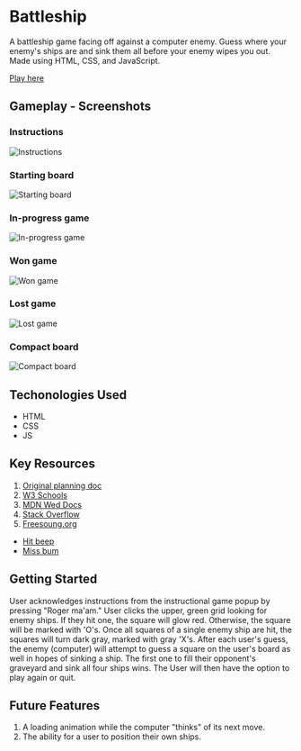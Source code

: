 # Battleship

A battleship game facing off against a computer enemy.  Guess where your enemy's ships are and sink them all before your enemy wipes you out.  Made using HTML, CSS, and JavaScript.

[Play here](https://joekgilberto.github.io/battleship-project-demo/)


## Gameplay - Screenshots
### Instructions
![Instructions](/assets/screen1.png)

### Starting board
![Starting board](/assets/screen2.png)

### In-progress game
![In-progress game](/assets/screen3.png)

### Won game
![Won game](/assets/screen4.png)

### Lost game
![Lost game](/assets/screen5.png)

### Compact board
![Compact board](/assets/screen6.png)

## Techonologies Used
- HTML
- CSS
- JS


## Key Resources
1. [Original planning doc](./docs/planning.md)
2. [W3 Schools](https://www.w3schools.com/)
3. [MDN Wed Docs](https://developer.mozilla.org/en-US/)
4. [Stack Overflow](https://stackoverflow.com/)
5. [Freesoung.org](https://freesound.org/)
- [Hit beep](https://freesound.org/people/Raclure/sounds/405546/)
- [Miss bum](https://freesound.org/people/plasterbrain/sounds/423169/)


## Getting Started
User acknowledges instructions from the instructional game popup by pressing "Roger ma'am."  User clicks the upper, green grid looking for enemy ships.  If they hit one, the square will glow red.  Otherwise, the square will be marked with 'O's.  Once all squares of a single enemy ship are hit, the squares will turn dark gray, marked with gray 'X's.  After each user's guess, the enemy (computer) will attempt to guess a square on the user's board as well in hopes of sinking a ship.  The first one to fill their opponent's graveyard and sink all four ships wins.  The User will then have the option to play again or quit.

## Future Features
1. A loading animation while the computer "thinks" of its next move.
2. The ability for a user to position their own ships.

<!-- A README.md file with these sections:

☐ <Your game's title>: A description of your game. Background info of the game is a nice touch.

☐ Screenshot(s): Images of your actual game.

Note: if you edit your README.md on the github website editor, you can copy and paste image files directly to your markdown.

☐ Technologies Used: List of the technologies used, e.g., JavaScript, HTML, CSS...

☐ Getting Started: In this section include the link to your deployed game and any instructions you deem important.

☐ Next Steps: Planned future enhancements (icebox items).

Note: Don't underestimate the value of a well crafted README.md. The README.md introduces your project to prospective employers and forms their first impression of your work!
 -->
